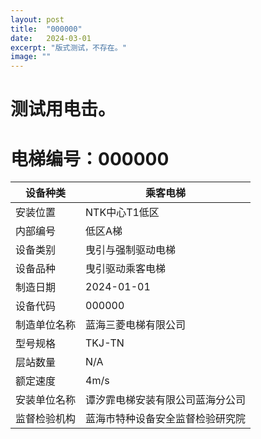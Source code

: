 ```yaml
---
layout: post
title:  "000000"
date:   2024-03-01
excerpt: "版式测试，不存在。"
image: ""
---
```


# 测试用电击。

# 电梯编号：000000

| 设备种类     | 乘客电梯                             |
| ------------ | -------------------------------- |
| 安装位置     | NTK中心T1低区                 |
| 内部编号     | 低区A梯                 |
| 设备类别     | 曳引与强制驱动电梯               |
| 设备品种     | 曳引驱动乘客电梯                 |
| 制造日期     | 2024-01-01                 |
| 设备代码     | 000000                   |
| 制造单位名称 | 蓝海三菱电梯有限公司             |
| 型号规格     | TKJ-TN                           |
| 层站数量     | N/A                           |
| 额定速度     | 4m/s                           |
| 安装单位名称 | 谭汐霏电梯安装有限公司蓝海分公司 |
| 监督检验机构 | 蓝海市特种设备安全监督检验研究院 |

